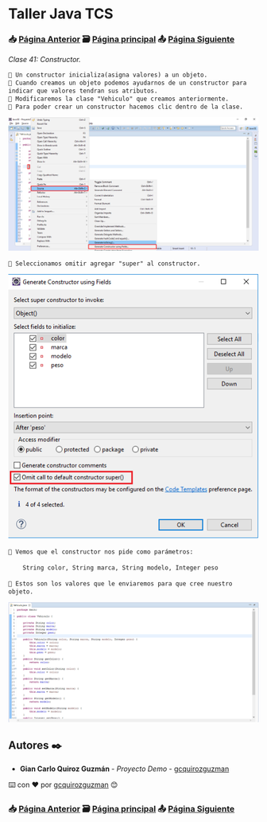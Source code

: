 # Taller Java TCS
### 📥 [Página Anterior](https://github.com/gcquirozguzman/java-tcs-202001/tree/GS00100001) 🗃️ [Página principal](https://github.com/gcquirozguzman/java-tcs-202001) 📤 [Página Siguiente](https://github.com/gcquirozguzman/java-tcs-202001/tree/SDM0100001)

_Clase 41: Constructor._

```
📢 Un constructor inicializa(asigna valores) a un objeto.
📢 Cuando creamos un objeto podemos ayudarnos de un constructor para indicar que valores tendran sus atributos.
📢 Modificaremos la clase "Vehiculo" que creamos anteriormente.
📢 Para poder crear un constructor hacemos clic dentro de la clase.
```

![Error: imagen no ha sido cargada](https://github.com/gcquirozguzman/java-tcs-202001/blob/master/imagenes/TRUC100001_1.png)

```
📢 Seleccionamos omitir agregar "super" al constructor.
```

![Error: imagen no ha sido cargada](https://github.com/gcquirozguzman/java-tcs-202001/blob/master/imagenes/TRUC100001_2.png)

```
📢 Vemos que el constructor nos pide como parámetros:
    
    String color, String marca, String modelo, Integer peso
    
📢 Estos son los valores que le enviaremos para que cree nuestro objeto.
```

![Error: imagen no ha sido cargada](https://github.com/gcquirozguzman/java-tcs-202001/blob/master/imagenes/TRUC100001_3.png)

## Autores ✒️

* **Gian Carlo Quiroz Guzmán** - *Proyecto Demo* - [gcquirozguzman](https://github.com/gcquirozguzman)

⌨️ con ❤️ por [gcquirozguzman](https://github.com/gcquirozguzman) 😊

### 📥 [Página Anterior](https://github.com/gcquirozguzman/java-tcs-202001/tree/GS00100001) 🗃️ [Página principal](https://github.com/gcquirozguzman/java-tcs-202001) 📤 [Página Siguiente](https://github.com/gcquirozguzman/java-tcs-202001/tree/SDM0100001)
